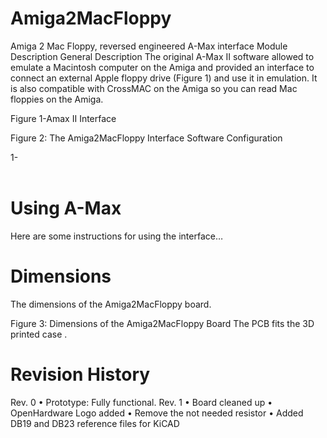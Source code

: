 # Amiga2MacFloppy
Amiga 2 Mac Floppy, reversed engineered A-Max interface
Module Description
General Description
The original A-Max II software allowed to emulate a Macintosh computer on the Amiga and provided an interface to connect an external Apple floppy drive (Figure 1) and use it in emulation. It is also compatible with CrossMAC on the Amiga so you can read Mac floppies on the Amiga.


Figure 1-Amax II Interface
 
Figure 2: The Amiga2MacFloppy Interface
Software Configuration

1-	
 
# Using A-Max
Here are some instructions for using the interface…

# Dimensions
The dimensions of the Amiga2MacFloppy board. 
 
Figure 3: Dimensions of the Amiga2MacFloppy Board
The PCB fits the 3D printed case .

# Revision History
Rev. 0
•	Prototype: Fully functional.
Rev. 1
•	Board cleaned up
•	OpenHardware Logo added
•	Remove the not needed resistor
•	Added DB19 and DB23 reference files for KiCAD



